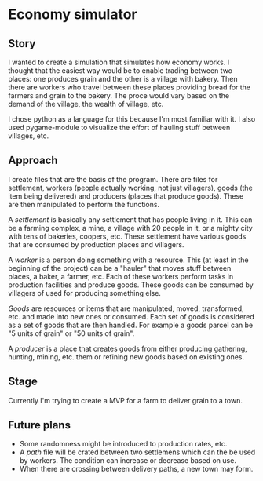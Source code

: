 # Economy simulator
## Story
I wanted to create a simulation that simulates how economy works. I thought that the easiest way would be to enable trading between two places: one produces grain and the other is a village with bakery. Then there are workers who travel between these places providing bread for the farmers and grain to the bakery. The proce would vary based on the demand of the village, the wealth of village, etc.

I chose python as a language for this because I'm most familiar with it. I also used pygame-module to visualize the effort of hauling stuff between villages, etc.

## Approach
I create files that are the basis of the program. There are files for settlement, workers (people actually working, not just villagers), goods (the item being delivered) and producers (places that produce goods). These are then manipulated to perform the functions.

A _settlement_ is basically any settlement that has people living in it. This can be a farming complex, a mine, a village with 20 people in it, or a mighty city with tens of bakeries, coopers, etc. These settlement have various goods that are consumed by production places and villagers.

A _worker_ is a person doing something with a resource. This (at least in the beginning of the project) can be a "hauler" that moves stuff between places, a baker, a farmer, etc. Each of these workers perform tasks in production facilities and produce goods. These goods can be consumed by villagers of used for producing something else.

_Goods_ are resources or items that are manipulated, moved, transformed, etc. and made into new ones or consumed. Each set of goods is considered as a set of goods that are then handled. For example a goods parcel can be "5 units of grain" or "50 units of grain".

A _producer_ is a place that creates goods from either producing gathering, hunting, mining, etc. them or refining new goods based on existing ones.

## Stage
Currently I'm trying to create a MVP for a farm to deliver grain to a town.

## Future plans
- Some randomness might be introduced to production rates, etc.
- A _path_ file will be crated between two settlemens which can the be used by workers. The condition can increase or decrease based on use.
- When there are crossing between delivery paths, a new town may form.
